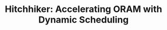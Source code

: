 ---
title: "Hitchhiker: Accelerating ORAM with Dynamic Scheduling"
collection: publications
permalink: /publication/hitchhiker
venue: 'IEEE Transactions on Computers (TC) &apos;22'
paperurl: '#'
authors: '<b>Jingsen Zhu</b>, Mengming Li, Xingjian Zhang, Kai Bu, Miao Zhang, Tianqi Song'
---